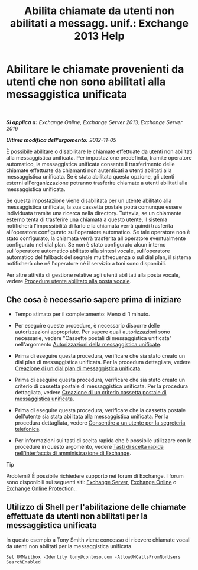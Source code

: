 ﻿---
title: 'Abilita chiamate da utenti non abilitati a messagg. unif.: Exchange 2013 Help'
TOCTitle: Abilitare le chiamate provenienti da utenti che non sono abilitati alla messaggistica unificata
ms:assetid: 3c39c6df-6d7a-469f-b92b-85b3f14bad31
ms:mtpsurl: https://technet.microsoft.com/it-it/library/Bb267006(v=EXCHG.150)
ms:contentKeyID: 50480390
ms.date: 05/22/2018
mtps_version: v=EXCHG.150
ms.translationtype: MT
---

# Abilitare le chiamate provenienti da utenti che non sono abilitati alla messaggistica unificata

 

_**Si applica a:** Exchange Online, Exchange Server 2013, Exchange Server 2016_

_**Ultima modifica dell'argomento:** 2012-11-05_

È possibile abilitare o disabilitare le chiamate effettuate da utenti non abilitati alla messaggistica unificata. Per impostazione predefinita, tramite operatore automatico, la messaggistica unificata consente il trasferimento delle chiamate effettuate da chiamanti non autenticati a utenti abilitati alla messaggistica unificata. Se è stata abilitata questa opzione, gli utenti esterni all'organizzazione potranno trasferire chiamate a utenti abilitati alla messaggistica unificata.

Se questa impostazione viene disabilitata per un utente abilitato alla messaggistica unificata, la sua cassetta postale potrà comunque essere individuata tramite una ricerca nella directory. Tuttavia, se un chiamante esterno tenta di trasferire una chiamata a questo utente, il sistema notificherà l'impossibilità di farlo e la chiamata verrà quindi trasferita all'operatore configurato sull'operatore automatico. Se tale operatore non è stato configurato, la chiamata verrà trasferita all'operatore eventualmente configurato nel dial plan. Se non è stato configurato alcun interno sull'operatore automatico abilitato alla sintesi vocale, sull'operatore automatico del fallback del segnale multifrequenza o sul dial plan, il sistema notificherà che né l'operatore né il servizio a toni sono disponibili.

Per altre attività di gestione relative agli utenti abilitati alla posta vocale, vedere [Procedure utente abilitato alla posta vocale](voice-mail-enabled-user-procedures-exchange-2013-help.md).

## Che cosa è necessario sapere prima di iniziare

  - Tempo stimato per il completamento: Meno di 1 minuto.

  - Per eseguire queste procedure, è necessario disporre delle autorizzazioni appropriate. Per sapere quali autorizzazioni sono necessarie, vedere "Cassette postali di messaggistica unificata" nell'argomento [Autorizzazioni della messaggistica unificate](unified-messaging-permissions-exchange-2013-help.md).

  - Prima di eseguire questa procedura, verificare che sia stato creato un dial plan di messaggistica unificata. Per la procedura dettagliata, vedere [Creazione di un dial plan di messaggistica unificata](create-a-um-dial-plan-exchange-2013-help.md).

  - Prima di eseguire questa procedura, verificare che sia stato creato un criterio di cassetta postale di messaggistica unificata. Per la procedura dettagliata, vedere [Creazione di un criterio cassetta postale di messaggistica unificata](create-a-um-mailbox-policy-exchange-2013-help.md).

  - Prima di eseguire questa procedura, verificare che la cassetta postale dell'utente sia stata abilitata alla messaggistica unificata. Per la procedura dettagliata, vedere [Consentire a un utente per la segreteria telefonica](enable-a-user-for-voice-mail-exchange-2013-help.md).

  - Per informazioni sui tasti di scelta rapida che è possibile utilizzare con le procedure in questo argomento, vedere [Tasti di scelta rapida nell'interfaccia di amministrazione di Exchange](keyboard-shortcuts-in-the-exchange-admin-center-exchange-online-protection-help.md).


> [!TIP]
> Problemi? È possibile richiedere supporto nei forum di Exchange. I forum sono disponibili sui seguenti siti: <A href="https://go.microsoft.com/fwlink/p/?linkid=60612">Exchange Server</A>, <A href="https://go.microsoft.com/fwlink/p/?linkid=267542">Exchange Online</A> o <A href="https://go.microsoft.com/fwlink/p/?linkid=285351">Exchange Online Protection</A>..



## Utilizzo di Shell per l'abilitazione delle chiamate effettuate da utenti non abilitati per la messaggistica unificata

In questo esempio a Tony Smith viene concesso di ricevere chiamate vocali da utenti non abilitati per la messaggistica unificata.

    Set UMMailbox -Identity tony@contoso.com -AllowUMCallsFromNonUsers SearchEnabled

